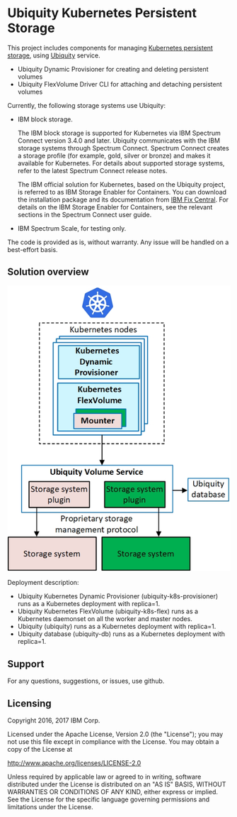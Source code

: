 # Ubiquity Kubernetes Persistent Storage
This project includes components for managing [Kubernetes persistent storage](https://kubernetes.io/docs/concepts/storage/persistent-volumes), using [Ubiquity](https://github.com/IBM/ubiquity) service.
- Ubiquity Dynamic Provisioner for creating and deleting persistent volumes
- Ubiquity FlexVolume Driver CLI for attaching and detaching persistent volumes

Currently, the following storage systems use Ubiquity:
* IBM block storage.

   The IBM block storage is supported for Kubernetes via IBM Spectrum Connect version 3.4.0 and later. Ubiquity communicates with the IBM storage systems through Spectrum Connect. Spectrum Connect creates a storage profile (for example, gold, silver or bronze) and makes it available for Kubernetes. For details about supported storage systems, refer to the latest Spectrum Connect release notes.
   
   The IBM official solution for Kubernetes, based on the Ubiquity project, is referred to as IBM Storage Enabler for Containers. You can download the installation package and its documentation from [IBM Fix Central](https://www-945.ibm.com/support/fixcentral/swg/selectFixes?parent=Software%2Bdefined%2Bstorage&product=ibm/StorageSoftware/IBM+Spectrum+Connect&release=All&platform=Linux&function=all). For details on the IBM Storage Enabler for Containers, see the relevant sections in the Spectrum Connect user guide.

* IBM Spectrum Scale, for testing only.

The code is provided as is, without warranty. Any issue will be handled on a best-effort basis.

## Solution overview

![Ubiquity Overview](images/ubiquity_architecture_draft_for_github.jpg)

Deployment description:
   *   Ubiquity Kubernetes Dynamic Provisioner (ubiquity-k8s-provisioner) runs as a Kubernetes deployment with replica=1.
   *   Ubiquity Kubernetes FlexVolume (ubiquity-k8s-flex) runs as a Kubernetes daemonset on all the worker and master nodes.
   *   Ubiquity (ubiquity) runs as a Kubernetes deployment with replica=1.
   *   Ubiquity database (ubiquity-db) runs as a Kubernetes deployment with replica=1.

## Support
For any questions, suggestions, or issues, use github.

## Licensing

Copyright 2016, 2017 IBM Corp.

Licensed under the Apache License, Version 2.0 (the "License");
you may not use this file except in compliance with the License.
You may obtain a copy of the License at

http://www.apache.org/licenses/LICENSE-2.0

Unless required by applicable law or agreed to in writing, software
distributed under the License is distributed on an "AS IS" BASIS,
WITHOUT WARRANTIES OR CONDITIONS OF ANY KIND, either express or implied.
See the License for the specific language governing permissions and
limitations under the License.
